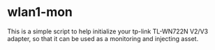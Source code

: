# wlan1-mon
This is a simple script to help initialize your tp-link TL-WN722N V2/V3 adapter, so that it can be used as a monitoring and injecting asset.
